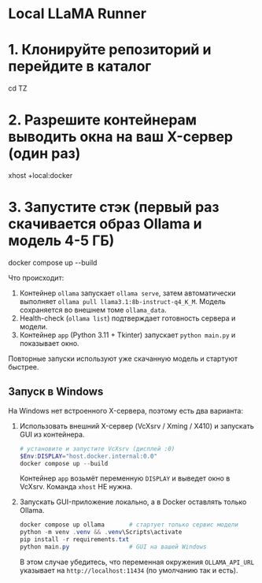 # Local LLaMA Runner

# 1. Клонируйте репозиторий и перейдите в каталог
cd TZ

# 2. Разрешите контейнерам выводить окна на ваш X-сервер (один раз)
xhost +local:docker

# 3. Запустите стэк (первый раз скачивается образ Ollama и модель 4-5 ГБ)
docker compose up --build


Что происходит:
1. Контейнер `ollama` запускает `ollama serve`, затем автоматически выполняет `ollama pull llama3.1:8b-instruct-q4_K_M`. Модель сохраняется во внешнем томе `ollama_data`.
2. Health-check (`ollama list`) подтверждает готовность сервера и модели.
3. Контейнер `app` (Python 3.11 + Tkinter) запускает `python main.py` и показывает окно.

Повторные запуски используют уже скачанную модель и стартуют быстрее.

## Запуск в Windows

На Windows нет встроенного X-сервера, поэтому есть два варианта:

1. Использовать внешний X-сервер (VcXsrv / Xming / X410) и запускать GUI из контейнера.
   ```powershell
   # установите и запустите VcXsrv (дисплей :0)
   $Env:DISPLAY="host.docker.internal:0.0"
   docker compose up --build
   ```
   Контейнер `app` возьмёт переменную `DISPLAY` и выведет окно в VcXsrv. Команда `xhost` НЕ нужна.

2. Запускать GUI-приложение локально, а в Docker оставлять только Ollama.
   ```powershell
   docker compose up ollama       # стартует только сервис модели
   python -m venv .venv && .venv\Scripts\activate
   pip install -r requirements.txt
   python main.py                 # GUI на вашей Windows
   ```
   В этом случае убедитесь, что переменная окружения `OLLAMA_API_URL` указывает на `http://localhost:11434` (по умолчанию так и есть).

